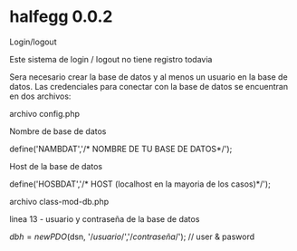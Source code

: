 # halfegg 0.0.2
Login/logout

Este sistema de login / logout no tiene registro todavia

Sera necesario crear la base de datos y al menos un usuario en la base de  datos. Las credenciales para conectar con la base de datos se encuentran en dos archivos:

archivo config.php

 Nombre de base de  datos

define('NAMBDAT','/* NOMBRE DE TU BASE DE DATOS*/');

 Host de la base de datos
 
define('HOSBDAT','/* HOST (localhost en la mayoria de los casos)*/');

archivo class-mod-db.php

linea 13 - usuario y contraseña de la base de datos

$dbh = new PDO($dsn, '/*usuario*/','/*contraseña*/'); // user & pasword


